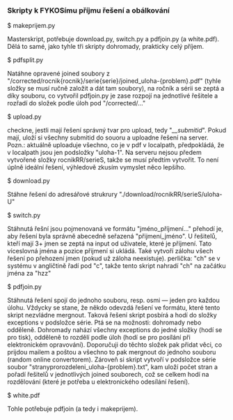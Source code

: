 ### Skripty k FYKOSímu příjmu řešení a obálkování


$ makeprijem.py

Masterskript, potřebuje download.py, switch.py a pdfjoin.py (a white.pdf).
Dělá to samé, jako tyhle tři skripty dohromady, prakticky celý příjem.

$ pdfsplit.py

Natáhne opravené joined soubory z "/corrected/rocnik{rocnik}/serie{serie}/joined_uloha-{problem}.pdf" (tyhle složky se musí ručně založit a dát tam soubory), na ročník a sérii se zeptá a díky souboru, co vytvořil pdfjoin.py je zase rozpojí na jednotlivé řešitele a rozřadí do složek podle úloh pod "/corrected/..."

$ upload.py

checkne, jestli mají řešení správný tvar pro upload, tedy "*__submitid*". Pokud mají, uloží si všechny submitid do souoru a uploadne řešení na server.
Pozn.: aktuálně uploaduje všechno, co je v pdf v localpath, předpokládá, že v localpath jsou jen podsložky "uloha-1". Na serveru nejsou předem vytvořené složky rocnikRR/serieS, takže se musí předtím vytvořit. To není úplně ideální řešení, výhledově zkusím vymyslet něco lepšího.

$ download.py

Stáhne řešení do adresářové strukrury "./download/rocnikRR/serieS/uloha-U"

$ switch.py 

Stáhnutá řešní jsou pojmenovaná ve formátu "jméno_příjmení..."
přehodí je, aby řešení byla správně abecedně seřazená "přijmení_jméno". U řešitelů, kteří mají 3+ jmen se zeptá na input od uživatele, které je příjmení.
Tato víceslovná jména a pozice přijmení si ukládá. 
Také vytvoří zálohu všech řešení po přehození jmen (pokud už záloha neexistuje).
perlička: "ch" se v systému v angličtině řadí pod "c", takže tento skript nahradí "ch" na začátku jména za "hzz"

$ pdfjoin.py

Stáhnutá řešení spojí do jednoho souboru, resp. osmi — jeden pro každou úlohu. 
Vždycky se stane, že někdo odevzdá řešení ve formátu, které tento skript nezvládne mergnout. Taková řešení skript posbírá a hodí do složky exceptions v podsložce série. 
Ptá se na možnosti: dohromady nebo odděleně. Dohromady nahází všechny exceptions do jedné složky (hodí se pro tisk), odděleně to rozdělí podle úloh (hodí se pro posílání při elektronickém opravování).
Doporučuji do těchto složek pak přidat věci, co prijdou mailem a poštou a všechno to pak mergnout do jednoho souboru (random online convertorem).
Zároveň si skript vytvoří v podsložce série soubor "stranyprorozdeleni_uloha-{problem}.txt", kam uloží počet stran a pořadí řešitelů v jednotlivých joined souborech, což se celkem hodí na rozdělování (které je potřeba u elektronického odesílání řešení).

$ white.pdf

Tohle potřebuje pdfjoin (a tedy i makeprijem).
